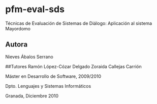# pfm-eval-sds
Técnicas de Evaluación de Sistemas de Diálogo: Aplicación al sistema Mayordomo


## Autora
Nieves Ábalos Serrano

##Tutores
Ramón López-Cózar Delgado
Zoraida Callejas Carrión


Máster en Desarrollo de Software, 2009/2010

Dpto. Lenguajes y Sistemas Informáticos

Granada, Diciembre 2010
